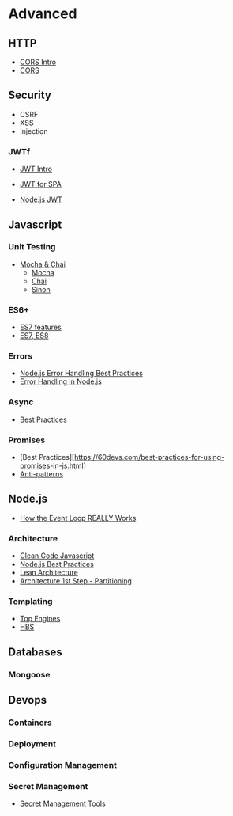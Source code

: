 # Advanced


## HTTP

- [CORS Intro](https://www.html5rocks.com/en/tutorials/cors/)
- [CORS](https://developer.mozilla.org/en-US/docs/Web/HTTP/CORS)


## Security

- CSRF
- XSS
- Injection


### JWTf

- [JWT Intro](https://jwt.io/introduction/)
- [JWT for SPA](https://stormpath.com/blog/token-auth-spa)

- [Node.js JWT](http://self-issued.info/docs/draft-ietf-oauth-json-web-token.html)


## Javascript


### Unit Testing

- [Mocha & Chai](http://mherman.org/blog/2015/09/10/testing-node-js-with-mocha-and-chai)
  - [Mocha](https://mochajs.org/)
  - [Chai](http://www.chaijs.com/)
  - [Sinon](http://sinonjs.org/)


### ES6+

- [ES7 features](http://kangax.github.io/compat-table/es2016plus/)
- [ES7, ES8](http://exploringjs.com/es2018-es2019/)


### Errors

- [Node.js Error Handling Best Practices](http://goldbergyoni.com/checklist-best-practices-of-node-js-error-handling/)
- [Error Handling in Node.js](https://www.joyent.com/node-js/production/design/errors)


### Async

- [Best Practices](https://nemethgergely.com/async-function-best-practices/)


### Promises

- [Best Practices][https://60devs.com/best-practices-for-using-promises-in-js.html]
- [Anti-patterns](https://hackernoon.com/javascript-promises-best-practices-anti-patterns-b32309f65551)


## Node.js

- [How the Event Loop REALLY Works](https://webapplog.com/event-loop/)


### Architecture

- [Clean Code Javascript](https://github.com/ryanmcdermott/clean-code-javascript)
- [Node.js Best Practices](https://blog.codeminer42.com/nodejs-and-good-practices-354e7d763626)
- [Lean Architecture](https://herbertograca.com/category/development/book-notes/lean-architecture-by-james-coplien-and-gertrud-bjornvig/)
- [Architecture 1st Step - Partitioning](https://herbertograca.com/2017/03/06/architecture-1st-design-step-partitioning/#more-7827)


### Templating

- [Top Engines](https://colorlib.com/wp/top-templating-engines-for-javascript/)
- [HBS](http://tryhandlebarsjs.com/)


## Databases


### Mongoose


## Devops


### Containers


### Deployment


### Configuration Management


### Secret Management

- [Secret Management Tools](https://gist.github.com/maxvt/bb49a6c7243163b8120625fc8ae3f3cd)
